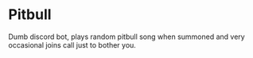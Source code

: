 # Pitbull

Dumb discord bot, plays random pitbull song when summoned and very occasional joins call just to bother you.
